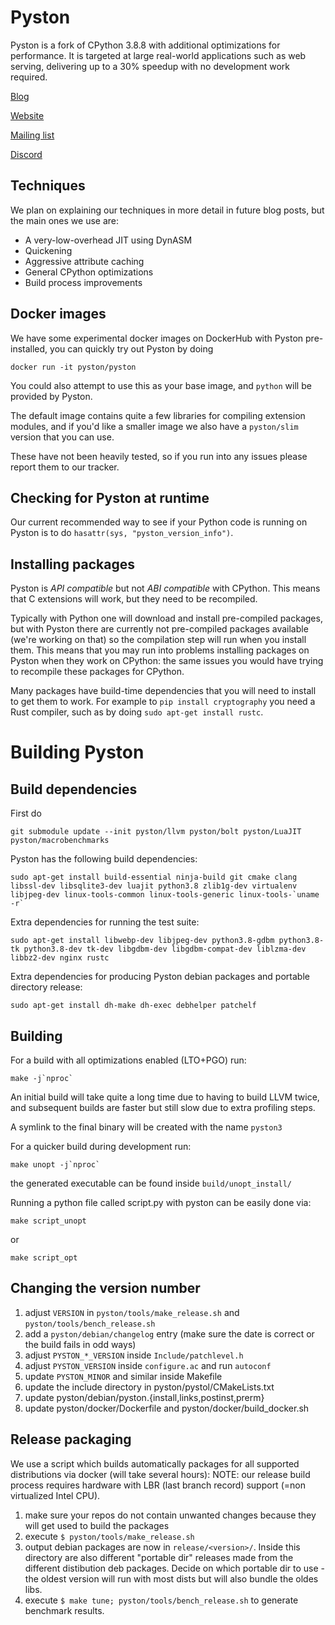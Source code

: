 # Pyston

Pyston is a fork of CPython 3.8.8 with additional optimizations for performance.  It is targeted at large real-world applications such as web serving, delivering up to a 30% speedup with no development work required.

[Blog](https://blog.pyston.org/)

[Website](https://pyston.org/)

[Mailing list](http://eepurl.com/hops6n)

[Discord](https://discord.gg/S7gsqnb)

## Techniques

We plan on explaining our techniques in more detail in future blog posts, but the main ones we use are:

- A very-low-overhead JIT using DynASM
- Quickening
- Aggressive attribute caching
- General CPython optimizations
- Build process improvements

## Docker images

We have some experimental docker images on DockerHub with Pyston pre-installed, you can quickly try out Pyston by doing

```
docker run -it pyston/pyston
```

You could also attempt to use this as your base image, and `python` will be provided by Pyston.

The default image contains quite a few libraries for compiling extension modules, and if you'd like a smaller image we also have a `pyston/slim` version that you can use.

These have not been heavily tested, so if you run into any issues please report them to our tracker.

## Checking for Pyston at runtime

Our current recommended way to see if your Python code is running on Pyston is to do `hasattr(sys, "pyston_version_info")`.

## Installing packages

Pyston is *API compatible* but not *ABI compatible* with CPython. This means that C extensions will work, but they need to be recompiled.

Typically with Python one will download and install pre-compiled packages, but with Pyston there are currently not pre-compiled packages available (we're working on that) so the compilation step will run when you install them. This means that you may run into problems installing packages on Pyston when they work on CPython: the same issues you would have trying to recompile these packages for CPython.

Many packages have build-time dependencies that you will need to install to get them to work. For example to `pip install cryptography` you need a Rust compiler, such as by doing `sudo apt-get install rustc`.

# Building Pyston

## Build dependencies

First do

```
git submodule update --init pyston/llvm pyston/bolt pyston/LuaJIT pyston/macrobenchmarks
```

Pyston has the following build dependencies:

```
sudo apt-get install build-essential ninja-build git cmake clang libssl-dev libsqlite3-dev luajit python3.8 zlib1g-dev virtualenv libjpeg-dev linux-tools-common linux-tools-generic linux-tools-`uname -r`
```

Extra dependencies for running the test suite:
```
sudo apt-get install libwebp-dev libjpeg-dev python3.8-gdbm python3.8-tk python3.8-dev tk-dev libgdbm-dev libgdbm-compat-dev liblzma-dev libbz2-dev nginx rustc
```

Extra dependencies for producing Pyston debian packages and portable directory release:
```
sudo apt-get install dh-make dh-exec debhelper patchelf
```

## Building

For a build with all optimizations enabled (LTO+PGO) run:

```
make -j`nproc`
```

An initial build will take quite a long time due to having to build LLVM twice, and subsequent builds are faster but still slow due to extra profiling steps.

A symlink to the final binary will be created with the name `pyston3`

For a quicker build during development run:
```
make unopt -j`nproc`
```
the generated executable can be found inside `build/unopt_install/`

Running a python file called script.py with pyston can be easily done via:
```
make script_unopt
```
or
```
make script_opt
```

## Changing the version number
1. adjust `VERSION` in `pyston/tools/make_release.sh` and `pyston/tools/bench_release.sh`
2. add a `pyston/debian/changelog` entry (make sure the date is correct or the build fails in odd ways)
3. adjust `PYSTON_*_VERSION` inside `Include/patchlevel.h`
4. adjust `PYSTON_VERSION` inside `configure.ac` and run `autoconf`
5. update `PYSTON_MINOR` and similar inside Makefile
6. update the include directory in pyston/pystol/CMakeLists.txt
7. update pyston/debian/pyston.{install,links,postinst,prerm}
8. update pyston/docker/Dockerfile and pyston/docker/build_docker.sh

## Release packaging
We use a script which builds automatically packages for all supported distributions via docker (will take several hours):
NOTE: our release build process requires hardware with LBR (last branch record) support (=non virtualized Intel CPU).
1. make sure your repos do not contain unwanted changes because they will get used to build the packages
2. execute `$ pyston/tools/make_release.sh`
3. output debian packages are now in `release/<version>/`.
   Inside this directory are also different "portable dir" releases made from the different distibution deb packages.
   Decide on which portable dir to use - the oldest version will run with most dists but will also bundle the oldes libs.
4. execute `$ make tune; pyston/tools/bench_release.sh` to generate benchmark results.
